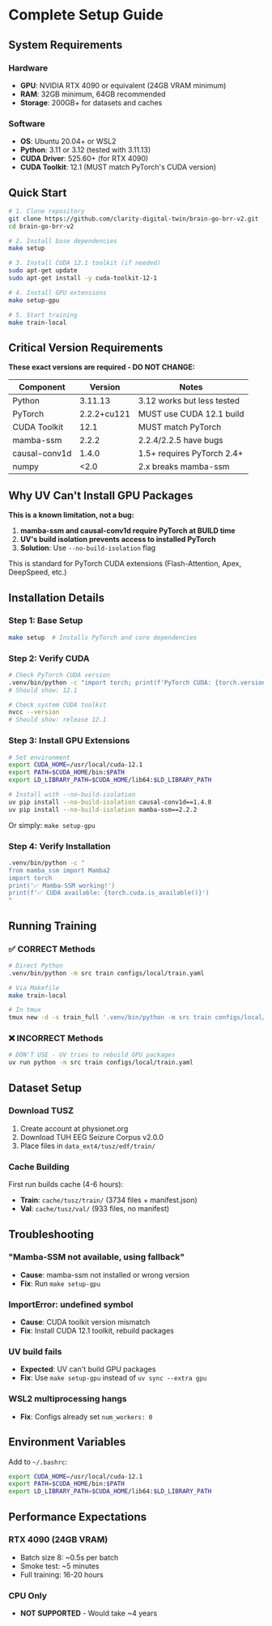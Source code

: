 # Complete Setup Guide

## System Requirements

### Hardware
- **GPU**: NVIDIA RTX 4090 or equivalent (24GB VRAM minimum)
- **RAM**: 32GB minimum, 64GB recommended
- **Storage**: 200GB+ for datasets and caches

### Software
- **OS**: Ubuntu 20.04+ or WSL2
- **Python**: 3.11 or 3.12 (tested with 3.11.13)
- **CUDA Driver**: 525.60+ (for RTX 4090)
- **CUDA Toolkit**: 12.1 (MUST match PyTorch's CUDA version)

## Quick Start

```bash
# 1. Clone repository
git clone https://github.com/clarity-digital-twin/brain-go-brr-v2.git
cd brain-go-brr-v2

# 2. Install base dependencies
make setup

# 3. Install CUDA 12.1 toolkit (if needed)
sudo apt-get update
sudo apt-get install -y cuda-toolkit-12-1

# 4. Install GPU extensions
make setup-gpu

# 5. Start training
make train-local
```

## Critical Version Requirements

**These exact versions are required - DO NOT CHANGE:**

| Component | Version | Notes |
|-----------|---------|-------|
| Python | 3.11.13 | 3.12 works but less tested |
| PyTorch | 2.2.2+cu121 | MUST use CUDA 12.1 build |
| CUDA Toolkit | 12.1 | MUST match PyTorch |
| mamba-ssm | 2.2.2 | 2.2.4/2.2.5 have bugs |
| causal-conv1d | 1.4.0 | 1.5+ requires PyTorch 2.4+ |
| numpy | <2.0 | 2.x breaks mamba-ssm |

## Why UV Can't Install GPU Packages

**This is a known limitation, not a bug:**

1. **mamba-ssm and causal-conv1d require PyTorch at BUILD time**
2. **UV's build isolation prevents access to installed PyTorch**
3. **Solution**: Use `--no-build-isolation` flag

This is standard for PyTorch CUDA extensions (Flash-Attention, Apex, DeepSpeed, etc.)

## Installation Details

### Step 1: Base Setup
```bash
make setup  # Installs PyTorch and core dependencies
```

### Step 2: Verify CUDA
```bash
# Check PyTorch CUDA version
.venv/bin/python -c "import torch; print(f'PyTorch CUDA: {torch.version.cuda}')"
# Should show: 12.1

# Check system CUDA toolkit
nvcc --version
# Should show: release 12.1
```

### Step 3: Install GPU Extensions
```bash
# Set environment
export CUDA_HOME=/usr/local/cuda-12.1
export PATH=$CUDA_HOME/bin:$PATH
export LD_LIBRARY_PATH=$CUDA_HOME/lib64:$LD_LIBRARY_PATH

# Install with --no-build-isolation
uv pip install --no-build-isolation causal-conv1d==1.4.0
uv pip install --no-build-isolation mamba-ssm==2.2.2
```

Or simply: `make setup-gpu`

### Step 4: Verify Installation
```bash
.venv/bin/python -c "
from mamba_ssm import Mamba2
import torch
print('✅ Mamba-SSM working!')
print(f'✅ CUDA available: {torch.cuda.is_available()}')
"
```

## Running Training

### ✅ CORRECT Methods

```bash
# Direct Python
.venv/bin/python -m src train configs/local/train.yaml

# Via Makefile
make train-local

# In tmux
tmux new -d -s train_full '.venv/bin/python -m src train configs/local/train.yaml'
```

### ❌ INCORRECT Methods

```bash
# DON'T USE - UV tries to rebuild GPU packages
uv run python -m src train configs/local/train.yaml
```

## Dataset Setup

### Download TUSZ
1. Create account at physionet.org
2. Download TUH EEG Seizure Corpus v2.0.0
3. Place files in `data_ext4/tusz/edf/train/`

### Cache Building
First run builds cache (4-6 hours):
- **Train**: `cache/tusz/train/` (3734 files + manifest.json)
- **Val**: `cache/tusz/val/` (933 files, no manifest)

## Troubleshooting

### "Mamba-SSM not available, using fallback"
- **Cause**: mamba-ssm not installed or wrong version
- **Fix**: Run `make setup-gpu`

### ImportError: undefined symbol
- **Cause**: CUDA toolkit version mismatch
- **Fix**: Install CUDA 12.1 toolkit, rebuild packages

### UV build fails
- **Expected**: UV can't build GPU packages
- **Fix**: Use `make setup-gpu` instead of `uv sync --extra gpu`

### WSL2 multiprocessing hangs
- **Fix**: Configs already set `num_workers: 0`

## Environment Variables

Add to `~/.bashrc`:
```bash
export CUDA_HOME=/usr/local/cuda-12.1
export PATH=$CUDA_HOME/bin:$PATH
export LD_LIBRARY_PATH=$CUDA_HOME/lib64:$LD_LIBRARY_PATH
```

## Performance Expectations

### RTX 4090 (24GB VRAM)
- Batch size 8: ~0.5s per batch
- Smoke test: ~5 minutes
- Full training: 16-20 hours

### CPU Only
- **NOT SUPPORTED** - Would take ~4 years